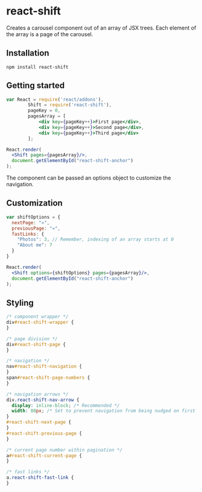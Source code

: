 # react-shift
Creates a carousel component out of an array of JSX trees. Each element of the array is a page of the carousel.

## Installation
```
npm install react-shift
```

## Getting started
```jsx
var React = require('react/addons'),
		Shift = require('react-shift'),
		pageKey = 0,
		pagesArray = [
			<div key={pageKey++}>First page</div>,
			<div key={pageKey++}>Second page</div>,
			<div key={pageKey++}>Third page</div>
		];

React.render(
  <Shift pages={pagesArray}/>,
  document.getElementById("react-shift-anchor")
);
```

The component can be passed an options object to customize the navigation.
## Customization
```jsx
var shiftOptions = {
  nextPage: "»",
  previousPage: "«",
  fastLinks: {
    "Photos": 3, // Remember, indexing of an array starts at 0
    "About me": 7
  }
}

React.render(
  <Shift options={shiftOptions} pages={pagesArray}/>,
  document.getElementById("react-shift-anchor")
);
```

## Styling
```css
/* component wrapper */
div#react-shift-wrapper {	
}

/* page division */
div#react-shift-page {
}

/* navigation */
nav#react-shift-navigation {
}
span#react-shift-page-numbers {
}

/* navigation arrows */
div.react-shift-nav-arrow {
  display: inline-block; /* Recommended */
  width: 80px; /* Set to prevent navigation from being nudged on first and last page */
}
#react-shift-next-page {
}
#react-shift-previous-page {
}

/* current page number within pagination */
a#react-shift-current-page {
}

/* fast links */
a.react-shift-fast-link {
}
```
